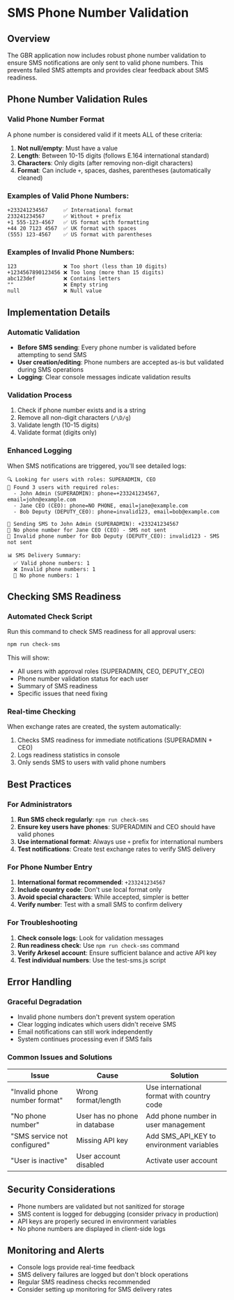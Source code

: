 # SMS Phone Number Validation

## Overview

The GBR application now includes robust phone number validation to ensure SMS notifications are only sent to valid phone numbers. This prevents failed SMS attempts and provides clear feedback about SMS readiness.

## Phone Number Validation Rules

### Valid Phone Number Format

A phone number is considered valid if it meets ALL of these criteria:

1. **Not null/empty**: Must have a value
2. **Length**: Between 10-15 digits (follows E.164 international standard)
3. **Characters**: Only digits (after removing non-digit characters)
4. **Format**: Can include `+`, spaces, dashes, parentheses (automatically cleaned)

### Examples of Valid Phone Numbers:

```
+233241234567     ✅ International format
233241234567      ✅ Without + prefix
+1 555-123-4567   ✅ US format with formatting
+44 20 7123 4567  ✅ UK format with spaces
(555) 123-4567    ✅ US format with parentheses
```

### Examples of Invalid Phone Numbers:

```
123               ❌ Too short (less than 10 digits)
+1234567890123456 ❌ Too long (more than 15 digits)
abc123def         ❌ Contains letters
""                ❌ Empty string
null              ❌ Null value
```

## Implementation Details

### Automatic Validation

- **Before SMS sending**: Every phone number is validated before attempting to send SMS
- **User creation/editing**: Phone numbers are accepted as-is but validated during SMS operations
- **Logging**: Clear console messages indicate validation results

### Validation Process

1. Check if phone number exists and is a string
2. Remove all non-digit characters (`/\D/g`)
3. Validate length (10-15 digits)
4. Validate format (digits only)

### Enhanced Logging

When SMS notifications are triggered, you'll see detailed logs:

```
🔍 Looking for users with roles: SUPERADMIN, CEO
📱 Found 3 users with required roles:
  - John Admin (SUPERADMIN): phone=+233241234567, email=john@example.com
  - Jane CEO (CEO): phone=NO PHONE, email=jane@example.com
  - Bob Deputy (DEPUTY_CEO): phone=invalid123, email=bob@example.com

📱 Sending SMS to John Admin (SUPERADMIN): +233241234567
📱 No phone number for Jane CEO (CEO) - SMS not sent
📱 Invalid phone number for Bob Deputy (DEPUTY_CEO): invalid123 - SMS not sent

📊 SMS Delivery Summary:
  ✅ Valid phone numbers: 1
  ❌ Invalid phone numbers: 1
  📵 No phone numbers: 1
```

## Checking SMS Readiness

### Automated Check Script

Run this command to check SMS readiness for all approval users:

```bash
npm run check-sms
```

This will show:

- All users with approval roles (SUPERADMIN, CEO, DEPUTY_CEO)
- Phone number validation status for each user
- Summary of SMS readiness
- Specific issues that need fixing

### Real-time Checking

When exchange rates are created, the system automatically:

1. Checks SMS readiness for immediate notifications (SUPERADMIN + CEO)
2. Logs readiness statistics in console
3. Only sends SMS to users with valid phone numbers

## Best Practices

### For Administrators

1. **Run SMS check regularly**: `npm run check-sms`
2. **Ensure key users have phones**: SUPERADMIN and CEO should have valid phones
3. **Use international format**: Always use `+` prefix for international numbers
4. **Test notifications**: Create test exchange rates to verify SMS delivery

### For Phone Number Entry

1. **International format recommended**: `+233241234567`
2. **Include country code**: Don't use local format only
3. **Avoid special characters**: While accepted, simpler is better
4. **Verify number**: Test with a small SMS to confirm delivery

### For Troubleshooting

1. **Check console logs**: Look for validation messages
2. **Run readiness check**: Use `npm run check-sms` command
3. **Verify Arkesel account**: Ensure sufficient balance and active API key
4. **Test individual numbers**: Use the test-sms.js script

## Error Handling

### Graceful Degradation

- Invalid phone numbers don't prevent system operation
- Clear logging indicates which users didn't receive SMS
- Email notifications can still work independently
- System continues processing even if SMS fails

### Common Issues and Solutions

| Issue                         | Cause                         | Solution                                   |
| ----------------------------- | ----------------------------- | ------------------------------------------ |
| "Invalid phone number format" | Wrong format/length           | Use international format with country code |
| "No phone number"             | User has no phone in database | Add phone number in user management        |
| "SMS service not configured"  | Missing API key               | Add SMS_API_KEY to environment variables   |
| "User is inactive"            | User account disabled         | Activate user account                      |

## Security Considerations

- Phone numbers are validated but not sanitized for storage
- SMS content is logged for debugging (consider privacy in production)
- API keys are properly secured in environment variables
- No phone numbers are displayed in client-side logs

## Monitoring and Alerts

- Console logs provide real-time feedback
- SMS delivery failures are logged but don't block operations
- Regular SMS readiness checks recommended
- Consider setting up monitoring for SMS delivery rates
